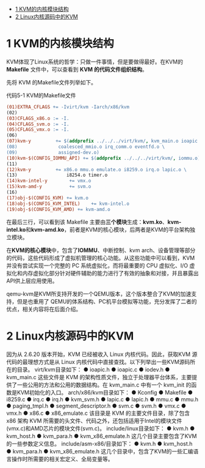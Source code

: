 
<!-- @import "[TOC]" {cmd="toc" depthFrom=1 depthTo=6 orderedList=false} -->

<!-- code_chunk_output -->

- [ 1 KVM的内核模块结构](#1-kvm的内核模块结构)
- [ 2 Linux内核源码中的KVM](#2-linux内核源码中的kvm)

<!-- /code_chunk_output -->

# 1 KVM的内核模块结构

KVM体现了Linux系统的哲学：只做一件事情，但是要做得最好。在KVM的 **Makefile** 文件中，可以查看到 **KVM 的代码文件组织结构**。

先将 KVM 的Makefile文件列举如下。

代码5-1 KVM的Makefile文件

```makefile
(01)EXTRA_CFLAGS += -Ivirt/kvm -Iarch/x86/kvm￼
(02)￼
(03)CFLAGS_x86.o := -I.￼
(04)CFLAGS_svm.o := -I.￼
(05)CFLAGS_vmx.o := -I.￼
(06)￼
(07)kvm-y         += $(addprefix ../../../virt/kvm/, kvm_main.o ioapic.o \￼
(08)               coalesced_mmio.o irq_comm.o eventfd.o \￼
(09)               assigned-dev.o)￼
(10)kvm-$(CONFIG_IOMMU_API) += $(addprefix ../../../virt/kvm/, iommu.o)￼
(11)￼
(12)kvm-y         += x86.o mmu.o emulate.o i8259.o irq.o lapic.o \￼
(13)                  i8254.o timer.o￼
(14)kvm-intel-y        += vmx.o￼
(15)kvm-amd-y          += svm.o￼
(16)￼
(17)obj-$(CONFIG_KVM) += kvm.o￼
(18)obj-$(CONFIG_KVM_INTEL)    += kvm-intel.o￼
(19)obj-$(CONFIG_KVM_AMD) += kvm-amd.o
```

在最后三行，可以看到该 Makefile 主要由**三个模块**生成：**kvm.ko**、**kvm\-intel.ko**和**kvm-amd.ko**，前者是KVM的核心模块，后两者是KVM的平台架构独立模块。

在**KVM的核心模块**中，包含了**IOMMU**、中断控制、kvm arch、设备管理等部分的代码，这些代码形成了虚拟机管理的核心功能。从这些功能中可以看到，KVM 并没有尝试实现一个完整的 PC 系统虚拟化，而将最重要的 CPU 虚拟化、I/O 虚拟化和内存虚拟化部分针对硬件辅助的能力进行了有效的抽象和对接，并且暴露出API供上层应用使用。

qemu\-kvm是KVM所支持开发的一个QEMU版本，这个版本整合了KVM的加速支持，但是也重用了 QEMU的体系结构、PC机平台模拟等功能，充分发挥了二者的优点，相关内容将在后面介绍。

# 2 Linux内核源码中的KVM
因为从 2.6.20 版本开始，KVM 已经被收入 Linux 内核代码。因此，获取KVM 源代码的最理想方式是从 Linux 内核代码中直接查找。以下列举出一些KVM源码所在的目录。
virt/kvm目录如下：
● ioapic.h
● ioapic.c
● iodev.h
● kvm_main.c
这些文件是 KVM 的架构性质文件，独立于处理器平台体系，主要提供了一些公用的方法和公用的数据结构。在 kvm_main.c 中有一个 kvm_init 的函数是KVM初始化的入口。
arch/x86/kvm目录如下：
● Kconfig
● Makefile
● i8259.c
● irq.c
● irq.h
● kvm_svm.h
● lapic.c
● lapic.h
● mmu.c
● mmu.h
● paging_tmpl.h
● segment_descriptor.h
● svm.c
● svm.h
● vmx.c
● vmx.h
● x86.c
● x86_emulate.c
该目录是 KVM 的主要文件目录，除了包含 x86 架构 KVM 所需要的头文件、代码之外，还包括适用于Intel的模块文件(vmx.c)和AMD芯片的模块文件(svm.c)。
include/linux目录如下：
● kvm.h
● kvm_host.h
● kvm_para.h
● kvm_x86_emulate.h
这几个目录主要包含了KVM的一些参数定义信息。
include/asm-x86/目录如下：
● kvm.h
● kvm_host.h
● kvm_para.h
● kvm_x86_emulate.h
这几个目录中，包含了KVM的一些汇编语言操作时所需要的相关宏定义、全局变量等。
